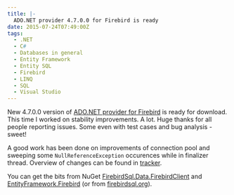 ```yaml
---
title: |-
  ADO.NET provider 4.7.0.0 for Firebird is ready
date: 2015-07-24T07:49:00Z
tags:
  - .NET
  - C#
  - Databases in general
  - Entity Framework
  - Entity SQL
  - Firebird
  - LINQ
  - SQL
  - Visual Studio
---
```

New 4.7.0.0 version of [ADO.NET provider for Firebird][1] is ready for download. This time I worked on stability improvements. A lot. Huge thanks for all people reporting issues. Some even with test cases and bug analysis - sweet!

<!-- excerpt -->

A good work has been done on improvements of connection pool and sweeping some `NullReferenceException` occurences while in finalizer thread. Overview of changes can be found in [tracker][4].

You can get the bits from NuGet [FirebirdSql.Data.FirebirdClient][2] and [EntityFramework.Firebird][3] (or from [firebirdsql.org][1]).

[1]: http://www.firebirdsql.org/en/net-provider/
[2]: http://www.nuget.org/packages/FirebirdSql.Data.FirebirdClient/
[3]: http://www.nuget.org/packages/EntityFramework.Firebird/
[4]: http://tracker.firebirdsql.org/secure/ReleaseNote.jspa?version=10704&styleName=Text&projectId=10003